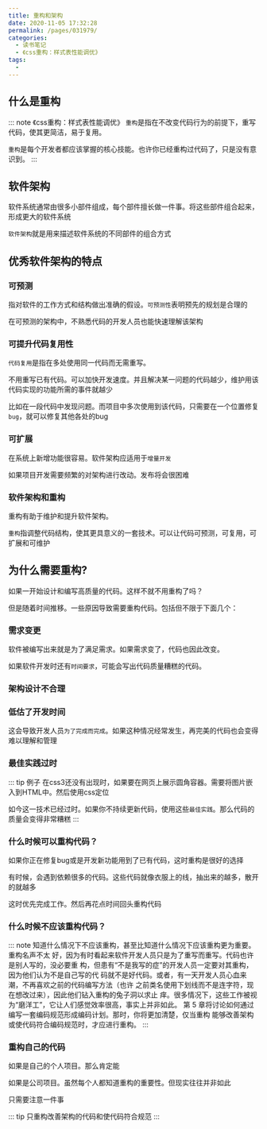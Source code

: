 ```yaml
---
title: 重构和架构
date: 2020-11-05 17:32:28
permalink: /pages/031979/
categories:
  - 读书笔记
  - 《css重构：样式表性能调优》
tags:
  -
---
```


## 什么是重构

::: note 《css重构：样式表性能调优》
`重构`是指在不改变代码行为的前提下，重写代码，使其更简洁，易于复用。

`重构`是每个开发者都应该掌握的核心技能。也许你已经重构过代码了，只是没有意识到。
:::

## 软件架构

软件系统通常由很多小部件组成，每个部件擅长做一件事。将这些部件组合起来，形成更大的软件系统

`软件架构`就是用来描述软件系统的不同部件的组合方式

## 优秀软件架构的特点

### 可预测

指对软件的工作方式和结构做出准确的假设。`可预测性`表明预先的规划是合理的

在可预测的架构中，不熟悉代码的开发人员也能快速理解该架构

### 可提升代码复用性

`代码复用`是指在多处使用同一代码而无需重写。

不用重写已有代码。可以加快开发速度。并且解决某一问题的代码越少，维护用该代码实现的功能所需的事件就越少

比如在一段代码中发现问题。而项目中多次使用到该代码，只需要在一个位置修复`bug`，就可以修复其他各处的bug

### 可扩展

在系统上新增功能很容易。软件架构应适用于`增量开发`

如果项目开发需要频繁的对架构进行改动。发布将会很困难

### 软件架构和重构

重构有助于维护和提升软件架构。

`重构`指调整代码结构，使其更具意义的一套技术。可以让代码可预测，可复用，可扩展和可维护

## 为什么需要重构?

如果一开始设计和编写高质量的代码。这样不就不用重构了吗？

但是随着时间推移。一些原因导致需要重构代码。包括但不限于下面几个：

### 需求变更

软件被编写出来就是为了满足需求。如果需求变了，代码也因此改变。

如果软件开发时还有`时间要求`，可能会写出代码质量糟糕的代码。

### 架构设计不合理


### 低估了开发时间

这会导致开发人员`为了完成而完成`。如果这种情况经常发生，再完美的代码也会变得难以理解和管理

### 最佳实践过时

::: tip 例子
在css3还没有出现时，如果要在网页上展示圆角容器。需要将图片嵌入到HTML中。然后使用css定位

如今这一技术已经过时。如果你不持续更新代码，使用这些`最佳实践`。那么代码的质量会变得非常糟糕
:::


### 什么时候可以重构代码？

如果你正在修复bug或是开发新功能用到了已有代码，这时重构是很好的选择

有时候，会遇到依赖很多的代码。这些代码就像衣服上的线，抽出来的越多，散开的就越多

这时优先完成工作。然后再花点时间回头重构代码

### 什么时候不应该重构代码？

::: note
知道什么情况下不应该重构，甚至比知道什么情况下应该重构更为重要。重构名声不太
好，因为有时看起来软件开发人员只是为了重写而重写。代码也许是别人写的，没必要重
构，但患有“不是我写的症”的开发人员一定要对其重构，因为他们认为不是自己写的代
码就不是好代码。或者，有一天开发人员心血来潮，不再喜欢之前的代码编写方法（也许
之前类名使用下划线而不是连字符，现在想改过来），因此他们钻入重构的兔子洞以求止
痒。很多情况下，这些工作被视为“磨洋工”，它让人们感觉效率很高，事实上并非如此。
第 5 章将讨论如何通过编写一套编码规范形成编码计划。那时，你将更加清楚，仅当重构
能够改善架构或使代码符合编码规范时，才应进行重构。
:::

### 重构自己的代码

如果是自己的个人项目。那么肯定能

如果是公司项目。虽然每个人都知道重构的重要性。但现实往往并非如此

只需要注意一件事

::: tip
只重构改善架构的代码和使代码符合规范
:::